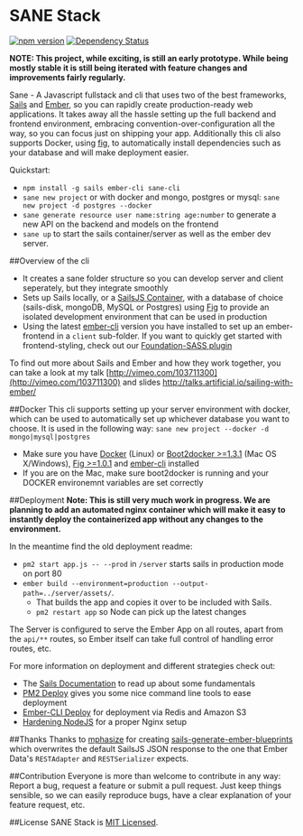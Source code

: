 # SANE Stack

[![npm version](https://badge.fury.io/js/sane-cli.svg)](http://badge.fury.io/js/sane-cli) [![Dependency Status](https://david-dm.org/artificialio/sane-cli.svg)](https://david-dm.org/artificialio/sane-cli)

**NOTE: This project, while exciting, is still an early prototype. While being mostly stable it is still being iterated with feature changes and improvements fairly regularly.**

Sane - A Javascript fullstack and cli that uses two of the best frameworks, [Sails](http://sailsjs.org/) and [Ember](http://emberjs.com/), so you can rapidly create production-ready web applications. It takes away all the hassle setting up the full backend and frontend environment, embracing convention-over-configuration all the way, so you can focus just on shipping your app. Additionally this cli also supports Docker, using [fig](http://www.fig.sh/), to automatically install dependencies such as your database and will make deployment easier.

Quickstart:
* `npm install -g sails ember-cli sane-cli`
* `sane new project` or with docker and mongo, postgres or mysql: `sane new project -d postgres --docker`
* `sane generate resource user name:string age:number` to generate a new API on the backend and models on the frontend
* `sane up` to start the sails container/server as well as the ember dev server.


##Overview of the cli

* It creates a sane folder structure so you can develop server and client seperately, but they integrate smoothly
* Sets up Sails locally, or a [SailsJS Container](https://github.com/artificialio/docker-sails), with a database of choice (sails-disk, mongoDB, MySQL or Postgres) using [Fig](https://github.com/artificialio/docker-sails) to provide an isolated development environment that can be used in production
* Using the latest [ember-cli](https://github.com/stefanpenner/ember-cli) version you have installed to set up an ember-frontend in a `client` sub-folder. If you want to quickly get started with frontend-styling, check out our [Foundation-SASS plugin](https://github.com/artificialio/ember-cli-foundation-sass)

To find out more about Sails and Ember and how they work together, you can take a look at my talk
[http://vimeo.com/103711300](http://vimeo.com/103711300) and slides [http://talks.artificial.io/sailing-with-ember/
](http://talks.artificial.io/sailing-with-ember/)


##Docker
This cli supports setting up your server environment with docker, which can be used to automatically set up whichever database you want to choose. It is used in the following way: `sane new project --docker -d mongo|mysql|postgres`

* Make sure you have [Docker](https://docs.docker.com/installation/ubuntulinux/#ubuntu-trusty-1404-lts-64-bit) (Linux) or [Boot2docker >=1.3.1](https://github.com/boot2docker/osx-installer/releases) (Mac OS X/Windows), [Fig >=1.0.1](http://www.fig.sh/install.html) and [ember-cli](http://www.ember-cli.com/) installed
* If you are on the Mac, make sure boot2docker is running and your DOCKER environemnt variables are set correctly


##Deployment
**Note: This is still very much work in progress. We are planning to add an automated nginx container which will make it easy to instantly deploy the containerized app without any changes to the environment.**

In the meantime find the old deployment readme:
* `pm2 start app.js -- --prod` in `/server` starts sails in production mode on port 80
* `ember build --environment=production --output-path=../server/assets/`.
   * That builds the app and copies it over to be included with Sails.
   * `pm2 restart app` so Node can pick up the latest changes

The Server is configured to serve the Ember App on all routes, apart from the `api/**` routes, so Ember itself can take full control of handling error routes, etc.

For more information on deployment and different strategies check out:
* The [Sails Documentation](http://sailsjs.org/#/documentation/concepts/Deployment) to read up about some fundamentals
* [PM2 Deploy](https://github.com/Unitech/pm2#deployment) gives you some nice command line tools to ease deployment
* [Ember-CLI Deploy](https://github.com/achambers/ember-cli-deploy) for deployment via Redis and Amazon S3
* [Hardening NodeJS](http://blog.argteam.com/coding/hardening-node-js-for-production-part-2-using-nginx-to-avoid-node-js-load/) for a proper Nginx setup


##Thanks
Thanks to [mphasize](https://github.com/mphasize) for creating [sails-generate-ember-blueprints](https://github.com/mphasize/sails-generate-ember-blueprints) which overwrites the default SailsJS JSON response to the one that Ember Data's `RESTAdapter` and `RESTSerializer` expects.

##Contribution
Everyone is more than welcome to contribute in any way: Report a bug, request a feature or submit a pull request. Just keep things sensible, so we can easily reproduce bugs, have a clear explanation of your feature request, etc.

##License
SANE Stack is [MIT Licensed](https://github.com/artificialio/sails-ember-starter-kit/blob/master/LICENSE.md).
